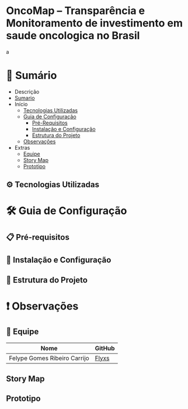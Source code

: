 # OncoMap – Transparência e Monitoramento de investimento em saude oncologica no Brasil

a

# 📝 Sumário
- Descrição
- [Sumario](https://github.com/unb-mds/2025-2-OncoMap/edit/main/README.md#-sum%C3%A1rio)
- Início
  - [Tecnologias Utilizadas](https://github.com/unb-mds/2025-2-OncoMap/edit/main/README.md#%EF%B8%8F-tecnologias-utilizadas)
  - [Guia de Configuração](https://github.com/unb-mds/2025-2-OncoMap/edit/main/README.md#-guia-de-configura%C3%A7%C3%A3o)
    - [Pré-Requisitos](https://github.com/unb-mds/2025-2-OncoMap/edit/main/README.md#-guia-de-configura%C3%A7%C3%A3o)
    - [Instalação e Configuração](https://github.com/unb-mds/2025-2-OncoMap/edit/main/README.md#-instala%C3%A7%C3%A3o-e-configura%C3%A7%C3%A3o)
    - [Estrutura do Projeto](https://github.com/unb-mds/2025-2-OncoMap/edit/main/README.md#-estrutura-do-projeto)
  - [Observações](https://github.com/unb-mds/2025-2-OncoMap/edit/main/README.md#-estrutura-do-projeto)
- Extras
  - [Equipe](https://github.com/unb-mds/2025-2-OncoMap/edit/main/README.md#-estrutura-do-projeto)
  - [Story Map](https://github.com/unb-mds/2025-2-OncoMap/edit/main/README.md#story-map)
  - [Prototipo](https://github.com/unb-mds/2025-2-OncoMap/edit/main/README.md#story-map)

## ⚙️ Tecnologias Utilizadas

# 🛠 Guia de Configuração 

## 📋 Pré-requisitos

## 🚀 Instalação e Configuração

## 📁 Estrutura do Projeto

# ❗ Observações

## 👥 Equipe

| Nome | GitHub |
|------|--------|
| Felype Gomes Ribeiro Carrijo | [Flyxs](https://github.com/Flyxs) |

## Story Map

## Prototipo

